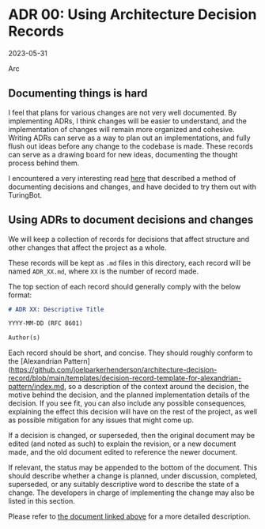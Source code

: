 # ADR 00: Using Architecture Decision Records

2023-05-31

Arc

## Documenting things is hard

I feel that plans for various changes are not very well documented. By implementing ADRs, I think changes will be easier to understand, and the implementation of changes will
remain more organized and cohesive. Writing ADRs can serve as a way to plan out an implementations, and fully flush out ideas before any change to the codebase is made. These
records can serve as a drawing board for new ideas, documenting the thought process behind them.

I encountered a very interesting read [here](https://www.cognitect.com/blog/2011/11/15/documenting-architecture-decisions) that described a method of documenting decisions
and changes, and have decided to try them out with TuringBot.

## Using ADRs to document decisions and changes

We will keep a collection of records for decisions that affect structure and other changes that affect the project as a whole.

These records will be kept as `.md` files in this directory, each record will be named `ADR_XX.md`, where `XX` is the number of record made.

The top section of each record should generally comply with the below format:

```md
# ADR XX: Descriptive Title

YYYY-MM-DD (RFC 8601)

Author(s)
```

Each record should be short, and concise. They should roughly conform to the [Alexandrian Pattern](https://github.com/joelparkerhenderson/architecture-decision-record/blob/main/templates/decision-record-template-for-alexandrian-pattern/index.md,
so a description of the context around the decision, the motive behind the decision, and the planned implementation details of the decision.
If you see fit, you can also include any possible consequences, explaining the effect this decision will have on the rest of the project, as well
as possible mitigation for any issues that might come up.

If a decision is changed, or superseded, then the original document may be edited (and noted as such) to explain the revision, or a new document made,
and the old document edited to reference the newer document.

If relevant, the status may be appended to the bottom of the document. This should describe whether a change is planned, under discussion, completed, superseded, or
any suitably descriptive word to describe the state of a change. The developers in charge of implementing the change may also be listed in this section.

Please refer to [the document linked above](https://www.cognitect.com/blog/2011/11/15/documenting-architecture-decisions) for a more detailed description.
